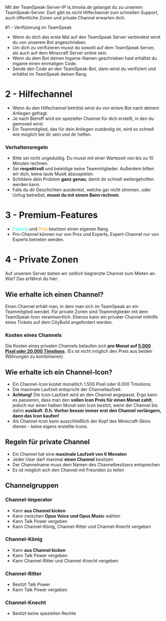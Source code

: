 Mit der TeamSpeak-Server-IP ts.timolia.de gelangst du zu unserem TeamSpeak-Server. 
Dort gibt es nicht Hilfechannel zum schnellen Support, auch öffentliche Zonen und private Channel erwarten dich. 

#1 - Verifizierung im TeamSpeak
- Wenn du dich das erste Mal auf den TeamSpeak Server verbindest wirst du von unserem Bot angeschrieben.
- Um dich zu verifizieren musst du sowohl auf dem TeamSpeak Server, als auch auf dem Minecraft Server online sein.
- Wenn du dem Bot deinen Ingame-Namen geschrieben hast erhältst du ingame einen einmaligen Code.
- Sende den Code an den TeamSpeak-Bot, dann wirst du verifiziert und erhältst im TeamSpeak deinen Rang.

# 2 - Hilfechannel
- Wenn du den Hilfechannel betrittst wirst du von einem Bot nach deinem Anliegen gefragt.
- Je nach Betreff wird ein spezieller Channel für dich erstellt, in den du gemoved wirst.
- Ein Teammitglied, das für dein Anliegen zuständig ist, wird so schnell wie möglich bei dir sein und dir helfen.

### Verhaltensregeln
- Bitte sei nicht ungeduldig. Du musst mit einer Wartezeit von bis zu 10 Minuten rechnen.
- Sei <strong>respektvoll</strong> und beleidige keine Teammitglieder. Außerdem bitten wir dich, keine laute Musik abzuspielen.
- Schildere dein Problem <strong>ganz genau</strong>, damit dir schnell weitergeholfen werden kann.
- Falls du dir Geschichten ausdenkst, welche gar nicht stimmen, oder Unfug betreibst, <strong>musst du mit einem Bann rechnen</strong>.

# 3 -  Premium-Features
- <span style="color:#00F9EC">Experts</span> und <span style="color:#F99500">Pros</span> besitzen einen eigenen Rang.
- Pro-Channel können nur von Pros und Experts, Expert-Channel nur von Experts betreten werden.

# 4 - Private Zonen
Auf unserem Server bieten wir zeitlich begrenzte Channel zum Mieten an. Wie? Das erfährst du hier:

## Wie erhalte ich einen Channel?
Einen Channel erhält man, in dem man sich im TeamSpeak an ein Teammitglied wendet. Für private Zonen sind Teammitglieder mit dem TeamSpeak-Icon verantwortlich. Ebenso kann 
ein privater Channel mithilfe eines Tickets auf dem CityBuild angefordert werden.

### Kosten eines Channels
Die Kosten eines privaten Channels belaufen sich <strong>pro Monat auf <u>5.000 Pixel oder 20.000 Timolions</u></strong>. (Es ist nicht möglich den Preis aus beiden Währungen zu kombinieren)

## Wie erhalte ich ein Channel-Icon?
- Ein Channel-Icon kostet monatlich 1.500 Pixel oder 6.000 Timolions.
- Die maximale Laufzeit entspricht der Channellaufzeit.
- <strong>Achtung!</strong> Die Icon-Laufzeit wird an den Channel angepasst. Ergo kann es passieren, dass man den <strong>vollen Icon Preis für einen Monat zahlt</strong>, jedoch nur einen halben
Monat sein Icon besitzt, wenn der Channel bis dahin <strong>ausläuft</strong>. <strong>D.h. Vorher besser immer erst den Channel verlängern, dann das Icon kaufen!</strong>
- Als Channel-Icon kann ausschließlich der Kopf des Minecraft-Skins dienen - keine eigens erstellte Icons.

## Regeln für private Channel
- Ein Channel hat eine <strong>maximale Laufzeit von 6 Monaten</strong>
- Jeder User darf maximal <strong>einen Channel</strong> besitzen
- Der Channelname muss dem Namen des Channelbesitzers entsprechen
- Es ist möglich sich den Channel mit Freunden zu teilen

## Channelgruppen

### Channel-Imperator
- Kann <strong>aus Channel kicken</strong>
- Kann zwischen <strong>Opus Voice und Opus Music</strong> wählen
- Kann Talk Power vergeben
- Kann Channel-König, Channel-Ritter und Channel-Knecht vergeben

### Channel-König
- Kann <strong>aus Channel kicken</strong>
- Kann Talk Power vergeben
- Kann Channel-Ritter und Channel-Knecht vergeben

### Channel-Ritter
- Besitzt Talk Power
- Kann Talk Power vergeben

### Channel-Knecht
- Besitzt keine speziellen Rechte